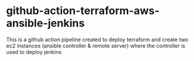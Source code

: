 # github-action-terraform-aws-ansible-jenkins
This is a github action pipeline created to deploy terraform and create two ec2 instances (ansible controller &amp; remote server) where the controller is used to deploy jenkins
